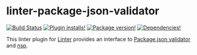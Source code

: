 # linter-package-json-validator

[![Build Status](https://img.shields.io/travis/josa42/atom-linter-package-json-validator.svg?style=flat-square)](https://travis-ci.org/josa42/atom-linter-package-json-validator)
[![Plugin installs!](https://img.shields.io/apm/dm/linter-package-json-validator.svg?style=flat-square)](https://atom.io/packages/linter-package-json-validator)
[![Package version!](https://img.shields.io/apm/v/linter-package-json-validator.svg?style=flat-square)](https://atom.io/packages/linter-package-json-validator)
[![Dependencies!](https://img.shields.io/david/josa42/atom-linter-package-json-validator.svg?style=flat-square)](https://david-dm.org/josa42/atom-linter-package-json-validator)

This linter plugin for [Linter](https://github.com/AtomLinter/Linter) provides
an interface to [Package.json validator](http://package-json-validator.com/)
and [nsp](https://nodesecurity.io/).
